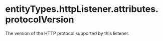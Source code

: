 # entityTypes.httpListener.attributes.protocolVersion

The version of the HTTP protocol supported by this listener.

